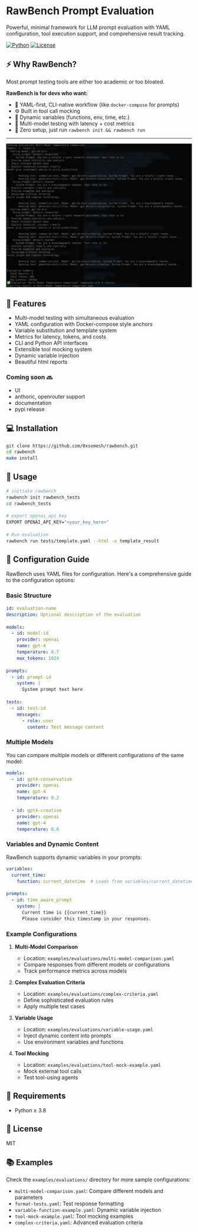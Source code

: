 # RawBench Prompt Evaluation

Powerful, minimal framework for LLM prompt evaluation with YAML configuration, tool execution support, and comprehensive result tracking.

[![Python](https://img.shields.io/badge/Python-3.8+-blue.svg)](https://python.org)
[![License](https://img.shields.io/badge/License-MIT-green.svg)](LICENSE)

## ⚡️ Why RawBench?

Most prompt testing tools are either too academic or too bloated.

**RawBench is for devs who want:**

- 🧱 YAML-first, CLI-native workflow (like `docker-compose` for prompts)
- ⚙️ Built in tool call mocking
- 🧠 Dynamic variables (functions, env, time, etc.)
- 🧪 Multi-model testing with latency + cost metrics
- 🧼 Zero setup, just run `rawbench init && rawbench run`

---



![Terminal Output](assets/terminal_output.png)



## 🚀 Features

- Multi-model testing with simultaneous evaluation
- YAML configuration with Docker-compose style anchors
- Variable substitution and template system
- Metrics for latency, tokens, and costs
- CLI and Python API interfaces
- Extensible tool mocking system
- Dynamic variable injection
- Beautiful html reports

### Coming soon 🔜

- UI
- anthoric, openrouter support
- documentation
- pypi release

## 💻 Installation

```bash
git clone https://github.com/0xsomesh/rawbench.git
cd rawbench
make install
```

## 🧹 Usage

```bash
# initiate rawbench
rawbench init rawbench_tests
cd rawbench_tests

# export openai api key
EXPORT OPENAI_API_KEY="<your_key_here>"

# Run evaluation
rawbench run tests/template.yaml --html -o template_result
```

## 📝 Configuration Guide

RawBench uses YAML files for configuration. Here's a comprehensive guide to the configuration options:

### Basic Structure

```yaml
id: evaluation-name
description: Optional description of the evaluation

models:
  - id: model-id
    provider: openai
    name: gpt-4
    temperature: 0.7
    max_tokens: 1024

prompts:
  - id: prompt-id
    system: |
      System prompt text here

tests:
  - id: test-id
    messages:
      - role: user
        content: Test message content
```

### Multiple Models

You can compare multiple models or different configurations of the same model:

```yaml
models:
  - id: gpt4-conservative
    provider: openai
    name: gpt-4
    temperature: 0.2

  - id: gpt4-creative
    provider: openai
    name: gpt-4
    temperature: 0.8
```

### Variables and Dynamic Content

RawBench supports dynamic variables in your prompts:

```yaml
variables:
  current_time:
    function: current_datetime  # Loads from variables/current_datetime.py

prompts:
  - id: time_aware_prompt
    system: |
      Current time is {{current_time}}
      Please consider this timestamp in your responses.
```

### Example Configurations

1. **Multi-Model Comparison**
   - Location: `examples/evaluations/multi-model-comparison.yaml`
   - Compare responses from different models or configurations
   - Track performance metrics across models

2. **Complex Evaluation Criteria**
   - Location: `examples/evaluations/complex-criteria.yaml`
   - Define sophisticated evaluation rules
   - Apply multiple test cases

3. **Variable Usage**
   - Location: `examples/evaluations/variable-usage.yaml`
   - Inject dynamic content into prompts
   - Use environment variables and functions

4. **Tool Mocking**
   - Location: `examples/evaluations/tool-mock-example.yaml`
   - Mock external tool calls
   - Test tool-using agents

## 🔖 Requirements

- Python ≥ 3.8

## 🪪 License

MIT

## 📚 Examples

Check the `examples/evaluations/` directory for more sample configurations:

- `multi-model-comparison.yaml`: Compare different models and parameters
- `format-tests.yaml`: Test response formatting
- `variable-function-example.yaml`: Dynamic variable injection
- `tool-mock-example.yaml`: Tool mocking examples
- `complex-criteria.yaml`: Advanced evaluation criteria